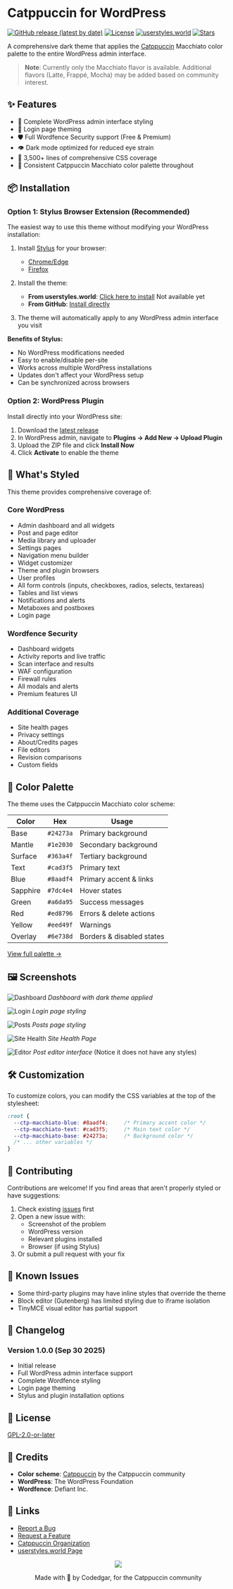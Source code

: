 # Catppuccin for WordPress

[![GitHub release (latest by date)](https://img.shields.io/github/v/release/codedgar/Catppuccin-WordPress)](https://github.com/codedgar/Catppuccin-WordPress/releases)
[![License](https://img.shields.io/github/license/codedgar/Catppuccin-WordPress)](LICENSE)
[![userstyles.world](https://img.shields.io/badge/userstyles.world-install-blue)](https://userstyles.world/style/24435/catppuccin-macchiato-wordpress-admin-dark-mode)
[![Stars](https://img.shields.io/github/stars/codedgar/Catppuccin-WordPress?style=social)](https://github.com/codedgar/Catppuccin-WordPress/stargazers)

A comprehensive dark theme that applies the [Catppuccin](https://github.com/catppuccin/catppuccin) Macchiato color palette to the entire WordPress admin interface.

> **Note**: Currently only the Macchiato flavor is available. Additional flavors (Latte, Frappé, Mocha) may be added based on community interest.

## ✨ Features

- 🎨 Complete WordPress admin interface styling
- 🔐 Login page theming
- 🛡️ Full Wordfence Security support (Free & Premium)
- 👁️ Dark mode optimized for reduced eye strain
- 🎯 3,500+ lines of comprehensive CSS coverage
- 🔄 Consistent Catppuccin Macchiato color palette throughout

## 📦 Installation

### Option 1: Stylus Browser Extension (Recommended)

The easiest way to use this theme without modifying your WordPress installation:

1. Install [Stylus](https://github.com/openstyles/stylus) for your browser:
   - [Chrome/Edge](https://chrome.google.com/webstore/detail/stylus/clngdbkpkpeebahjckkjfobafhncgmne)
   - [Firefox](https://addons.mozilla.org/firefox/addon/styl-us/)

2. Install the theme:
   - **From userstyles.world**: [Click here to install](https://userstyles.world/style/24435/catppuccin-macchiato-wordpress-admin-dark-mode) Not available yet
   - **From GitHub**: [Install directly](https://raw.githubusercontent.com/codedgar/Catppuccin-WordPress/main/stylus/macchiato.user.css)

3. The theme will automatically apply to any WordPress admin interface you visit

**Benefits of Stylus:**
- No WordPress modifications needed
- Easy to enable/disable per-site
- Works across multiple WordPress installations
- Updates don't affect your WordPress setup
- Can be synchronized across browsers

### Option 2: WordPress Plugin

Install directly into your WordPress site:

1. Download the [latest release](https://github.com/codedgar/Catppuccin-WordPress/releases/latest)
2. In WordPress admin, navigate to **Plugins → Add New → Upload Plugin**
3. Upload the ZIP file and click **Install Now**
4. Click **Activate** to enable the theme

## 🎨 What's Styled

This theme provides comprehensive coverage of:

### Core WordPress
- Admin dashboard and all widgets
- Post and page editor
- Media library and uploader
- Settings pages
- Navigation menu builder
- Widget customizer
- Theme and plugin browsers
- User profiles
- All form controls (inputs, checkboxes, radios, selects, textareas)
- Tables and list views
- Notifications and alerts
- Metaboxes and postboxes
- Login page

### Wordfence Security
- Dashboard widgets
- Activity reports and live traffic
- Scan interface and results
- WAF configuration
- Firewall rules
- All modals and alerts
- Premium features UI

### Additional Coverage
- Site health pages
- Privacy settings
- About/Credits pages
- File editors
- Revision comparisons
- Custom fields

## 🎨 Color Palette

The theme uses the Catppuccin Macchiato color scheme:

| Color | Hex | Usage |
|-------|-----|-------|
| Base | `#24273a` | Primary background |
| Mantle | `#1e2030` | Secondary background |
| Surface | `#363a4f` | Tertiary background |
| Text | `#cad3f5` | Primary text |
| Blue | `#8aadf4` | Primary accent & links |
| Sapphire | `#7dc4e4` | Hover states |
| Green | `#a6da95` | Success messages |
| Red | `#ed8796` | Errors & delete actions |
| Yellow | `#eed49f` | Warnings |
| Overlay | `#6e738d` | Borders & disabled states |

[View full palette →](https://github.com/catppuccin/catppuccin#-palette)

## 🖼️ Screenshots

![Dashboard](screenshots/dashboard.png)
*Dashboard with dark theme applied*

![Login](screenshots/login.png)
*Login page styling*

![Posts](screenshots/posts.png)
*Posts page styling*

![Site Health](screenshots/site-health.png)
*Site Health Page*

![Editor](screenshots/article.png)
*Post editor interface* (Notice it does not have any styles)

## 🛠️ Customization

To customize colors, you can modify the CSS variables at the top of the stylesheet:

```css
:root {
  --ctp-macchiato-blue: #8aadf4;     /* Primary accent color */
  --ctp-macchiato-text: #cad3f5;     /* Main text color */
  --ctp-macchiato-base: #24273a;     /* Background color */
  /* ... other variables */
}
```

## 🤝 Contributing

Contributions are welcome! If you find areas that aren't properly styled or have suggestions:

1. Check existing [issues](https://github.com/codedgar/Catppuccin-WordPress/issues) first
2. Open a new issue with:
   - Screenshot of the problem
   - WordPress version
   - Relevant plugins installed
   - Browser (if using Stylus)
3. Or submit a pull request with your fix

## 🐛 Known Issues

- Some third-party plugins may have inline styles that override the theme
- Block editor (Gutenberg) has limited styling due to iframe isolation
- TinyMCE visual editor has partial support

## 📝 Changelog

### Version 1.0.0 (Sep 30 2025)
- Initial release
- Full WordPress admin interface support
- Complete Wordfence styling
- Login page theming
- Stylus and plugin installation options

## 📜 License

[GPL-2.0-or-later](LICENSE)

## 💖 Credits

- **Color scheme**: [Catppuccin](https://github.com/catppuccin/catppuccin) by the Catppuccin community
- **WordPress**: The WordPress Foundation
- **Wordfence**: Defiant Inc.

## 🔗 Links

- [Report a Bug](https://github.com/codedgar/Catppuccin-WordPress/issues)
- [Request a Feature](https://github.com/codedgar/Catppuccin-WordPress/issues)
- [Catppuccin Organization](https://github.com/catppuccin)
- [userstyles.world Page](https://userstyles.world/style/24435/catppuccin-macchiato-wordpress-admin-dark-mode)

<p align="center">
  <img src="https://raw.githubusercontent.com/catppuccin/catppuccin/main/assets/footers/gray0_ctp_on_line.svg?sanitize=true" />
</p>

<p align="center">
  Made with 💙 by Codedgar, for the Catppuccin community
</p>
